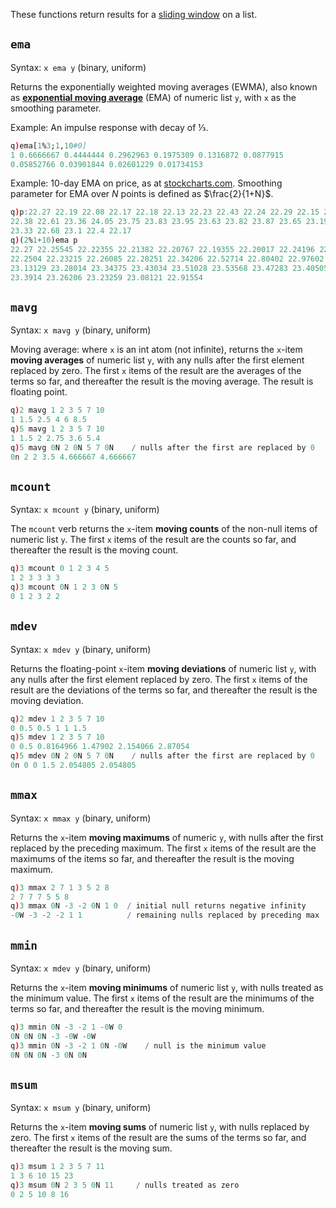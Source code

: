These functions return results for a [sliding window](http://code.kx.com/wiki/Cookbook/ProgrammingIdioms#How_do_I_apply_a_function_to_a_sequence_sliding_window.3F) on a list.


`ema`
-----

Syntax: `x ema y` (binary, uniform)

Returns the exponentially weighted moving averages (EWMA), also known as [**exponential moving average**](https://en.wikipedia.org/wiki/Moving_average#Exponential_moving_average) (EMA) of numeric list `y`, with `x` as the smoothing parameter.

Example: An impulse response with decay of &frac13;.
```q
q)ema[1%3;1,10#0]
1 0.6666667 0.4444444 0.2962963 0.1975309 0.1316872 0.0877915 
0.05852766 0.03901844 0.02601229 0.01734153
```
Example: 10-day EMA on price, as at [stockcharts.com](http://stockcharts.com/school/doku.php?id=chart_school:technical_indicators:moving_averages). Smoothing parameter for EMA over _N_ points is defined as $\frac{2}{1+N}$.
```q
q)p:22.27 22.19 22.08 22.17 22.18 22.13 22.23 22.43 22.24 22.29 22.15 22.39 
22.38 22.61 23.36 24.05 23.75 23.83 23.95 23.63 23.82 23.87 23.65 23.19 23.1 
23.33 22.68 23.1 22.4 22.17
q)(2%1+10)ema p
22.27 22.25545 22.22355 22.21382 22.20767 22.19355 22.20017 22.24196 22.2416 
22.2504 22.23215 22.26085 22.28251 22.34206 22.52714 22.80402 22.97602 
23.13129 23.28014 23.34375 23.43034 23.51028 23.53568 23.47283 23.40505 
23.3914 23.26206 23.23259 23.08121 22.91554
```


## `mavg`

Syntax: `x mavg y` (binary, uniform)

Moving average: where `x` is an int atom (not infinite), returns the `x`-item **moving averages** of numeric list `y`, with any nulls after the first element replaced by zero. The first `x` items of the result are the averages of the terms so far, and thereafter the result is the moving average. The result is floating point.
```q
q)2 mavg 1 2 3 5 7 10
1 1.5 2.5 4 6 8.5
q)5 mavg 1 2 3 5 7 10
1 1.5 2 2.75 3.6 5.4
q)5 mavg 0N 2 0N 5 7 0N    / nulls after the first are replaced by 0
0n 2 2 3.5 4.666667 4.666667
```


`mcount`
--------

Syntax: `x mcount y` (binary, uniform)

The `mcount` verb returns the `x`-item **moving counts** of the non-null items of  numeric list `y`. The first `x` items of the result are the counts so far, and thereafter the result is the moving count.
```q
q)3 mcount 0 1 2 3 4 5
1 2 3 3 3 3
q)3 mcount 0N 1 2 3 0N 5
0 1 2 3 2 2
```


`mdev`
------

Syntax: `x mdev y` (binary, uniform)

Returns the floating-point `x`-item **moving deviations** of numeric list `y`, with any nulls after the first element replaced by zero. The first `x` items of the result are the deviations of the terms so far, and thereafter the result is the moving deviation. 
```q
q)2 mdev 1 2 3 5 7 10
0 0.5 0.5 1 1 1.5
q)5 mdev 1 2 3 5 7 10
0 0.5 0.8164966 1.47902 2.154066 2.87054
q)5 mdev 0N 2 0N 5 7 0N    / nulls after the first are replaced by 0
0n 0 0 1.5 2.054805 2.054805
```


`mmax`
------

Syntax: `x mmax y` (binary, uniform)

Returns the `x`-item **moving maximums** of numeric `y`, with nulls after the first replaced by the preceding maximum. The first `x` items of the result are the maximums of the items so far, and thereafter the result is the moving maximum.
```q
q)3 mmax 2 7 1 3 5 2 8
2 7 7 7 5 5 8
q)3 mmax 0N -3 -2 0N 1 0  / initial null returns negative infinity
-0W -3 -2 -2 1 1          / remaining nulls replaced by preceding max
```


`mmin`
------

Syntax: `x mdev y` (binary, uniform)

Returns the `x`-item **moving minimums** of numeric list `y`, with nulls treated as the minimum value. The first `x` items of the result are the minimums of the terms so far, and thereafter the result is the moving minimum.
```q
q)3 mmin 0N -3 -2 1 -0W 0
0N 0N 0N -3 -0W -0W
q)3 mmin 0N -3 -2 1 0N -0W    / null is the minimum value
0N 0N 0N -3 0N 0N
```


`msum`
------

Syntax: `x msum y` (binary, uniform) 

Returns the `x`-item **moving sums** of numeric list `y`, with nulls replaced by zero. The first `x` items of the result are the sums of the terms so far, and thereafter the result is the moving sum.
```q
q)3 msum 1 2 3 5 7 11
1 3 6 10 15 23
q)3 msum 0N 2 3 5 0N 11     / nulls treated as zero
0 2 5 10 8 16
```



